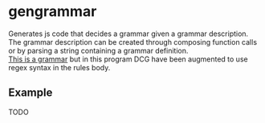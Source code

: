 # gengrammar

Generates js code that decides a grammar given a grammar description.
The grammar description can be created through composing function calls or by parsing a string containing a grammar definition.  
 [This is a grammar](https://en.wikipedia.org/wiki/Definite_clause_grammar) but in this program DCG have been augmented to use regex syntax in the rules body.

## Example

TODO
